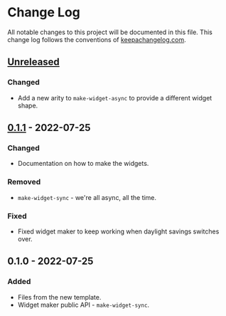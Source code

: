 # Change Log
All notable changes to this project will be documented in this file. This change log follows the conventions of [keepachangelog.com](http://keepachangelog.com/).

## [Unreleased]
### Changed
- Add a new arity to `make-widget-async` to provide a different widget shape.

## [0.1.1] - 2022-07-25
### Changed
- Documentation on how to make the widgets.

### Removed
- `make-widget-sync` - we're all async, all the time.

### Fixed
- Fixed widget maker to keep working when daylight savings switches over.

## 0.1.0 - 2022-07-25
### Added
- Files from the new template.
- Widget maker public API - `make-widget-sync`.

[Unreleased]: https://sourcehost.site/your-name/brave-clojure/compare/0.1.1...HEAD
[0.1.1]: https://sourcehost.site/your-name/brave-clojure/compare/0.1.0...0.1.1
